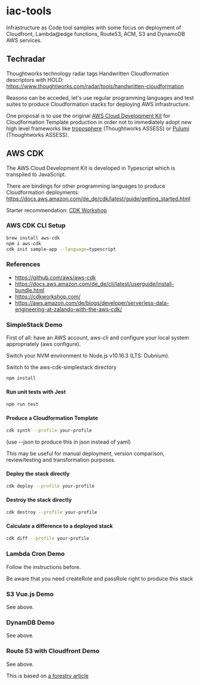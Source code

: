 # iac-tools

Infrastructure as Code tool samples with some focus on deployment of Cloudfront, Lambda@edge functions, Route53, ACM, S3 and DynamoDB AWS services.

## Techradar

Thoughtworks technology radar tags Handwritten Cloudformation descriptors with HOLD: https://www.thoughtworks.com/radar/tools/handwritten-cloudformation

Reasons can be acceded, let's use regular programming languages and test suites to produce Cloudformation stacks for deploying AWS infrastructure.

One proposal is to use the original [AWS Cloud Development Kit](https://aws.amazon.com/cdk/) for Cloudformation Template production in order not to immediately adopt new high level frameworks like [troposphere](https://www.thoughtworks.com/radar/languages-and-frameworks/troposphere) (Thoughtworks ASSESS) or [Pulumi](https://www.thoughtworks.com/radar/platforms/pulumi) (Thoughtworks ASSESS).

## AWS CDK

The AWS Cloud Development Kit is developed in Typescript which is transpiled to JavaScript.

There are bindings for other programming languages to produce Cloudformation deployments: https://docs.aws.amazon.com/de_de/cdk/latest/guide/getting_started.html

Starter recommendation: [CDK Workshop](https://cdkworkshop.com/)

### AWS CDK CLI Setup

```bash
brew install aws-cdk
npm i aws-cdk
cdk init sample-app --language=typescript
```

### References

- https://github.com/aws/aws-cdk
- https://docs.aws.amazon.com/de_de/cli/latest/userguide/install-bundle.html
- https://cdkworkshop.com/
- https://aws.amazon.com/de/blogs/developer/serverless-data-engineering-at-zalando-with-the-aws-cdk/

### SimpleStack Demo

First of all: have an AWS account, aws-cli and configure your local system appropriately (aws configure).

Switch your NVM environment to Node.js v10.16.3 (LTS: Dubnium).

Switch to the aws-cdk-simplestack directory

```bash
npm install
```

#### Run unit tests with Jest

```bash
npm run test
```

#### Produce a Cloudformation Template

```bash
cdk synth --profile your-profile
```

(use --json to produce this in json instead of yaml)

This may be useful for manual deployment, version comparison, review/testing and transformation purposes.

#### Deploy the stack directly

```bash
cdk deploy --profile your-profile
```

#### Destroy the stack directly

```bash
cdk destroy --profile your-profile
```

#### Calculate a difference to a deployed stack

```bash
cdk diff --profile your-profile
```

### Lambda Cron Demo

Follow the instructions before.

Be aware that you need createRole and passRole right to produce this stack

### S3 Vue.js Demo

See above.

### DynamDB Demo

See above.

### Route 53 with Cloudfront Demo

See above.

This is based on [a forestry article](https://forestry.io/blog/adding-dns-and-edge-functions-to-our-cloudformation-stack/)
